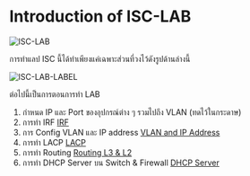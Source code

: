 # Introduction of ISC-LAB
![ISC-LAB](https://github.com/gunny64jaa/Internship-ISC./assets/102170391/4718a75c-551c-4f87-9c5d-b422e7904488)

การทำแลป ISC นี้ได้ทำเพียงแค่เฉพาะส่วนที่วงไว้ดังรูปด้านล่างนี้

![ISC-LAB-LABEL](https://github.com/gunny64jaa/Internship-ISC./assets/102170391/007a9587-0d19-49a4-9417-855cbb446e92)

ต่อไปนี้เป็นการตอนการทำ LAB
1. กำหนด IP และ Port ของอุปกรณ์ต่าง ๆ รวมไปถึง VLAN (ทดไว้ในกระดาษ)
2. การทำ IRF
[IRF](https://github.com/gunny64jaa/Internship-ISC./blob/main/2_IRF.md)
3. การ Config VLAN และ IP address
[VLAN and IP Address](https://github.com/gunny64jaa/Internship-ISC./blob/main/3_VLAN%20%26%20IP.md)
4. การทำ LACP
[LACP](https://github.com/gunny64jaa/Internship-ISC./blob/main/4_LACP.md)
5. การทำ Routing
[Routing L3 & L2](https://github.com/gunny64jaa/Internship-ISC./blob/main/5_Routing%20L3%20%26%20L2.md)
6. การทำ DHCP Server บน Switch & Firewall
[DHCP Server]([https://github.com/gunny64jaa/Internship-ISC./blob/main/5_Routing%20L3%20%26%20L2.md])
